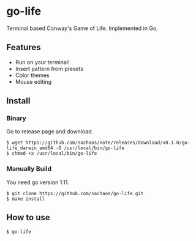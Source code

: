 # go-life

Terminal based Conway's Game of Life. Implemented in Go.

<script id="asciicast-UYW3oAtROhkZWsdnOGSRMwedv" src="https://asciinema.org/a/UYW3oAtROhkZWsdnOGSRMwedv.js" async></script>

## Features

* Run on your terminal!
* Insert pattern from presets
* Color themes
* Mouse editing

## Install

### Binary

Go to release page and download.

```shell
$ wget https://github.com/sachaos/note/releases/download/v0.1.0/go-life_darwin_amd64 -O /usr/local/bin/go-life
$ chmod +x /usr/local/bin/go-life
```

### Manually Build

You need go version 1.11.

```shell
$ git clone https://github.com/sachaos/go-life.git
$ make install
```

## How to use

```shell
$ go-life
```
